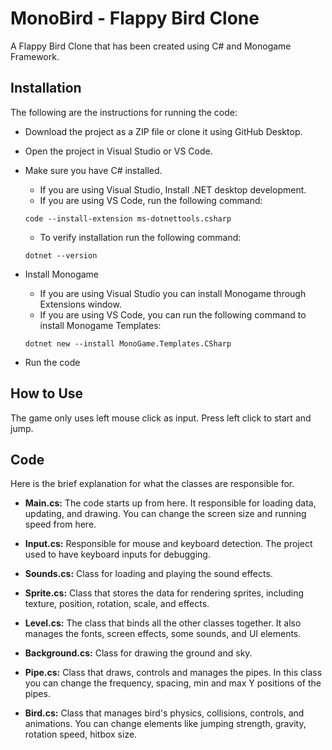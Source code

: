 # MonoBird - Flappy Bird Clone

A Flappy Bird Clone that has been created using C# and Monogame Framework.

## Installation

The following are the instructions for running the code:

- Download the project as a ZIP file or clone it using GitHub Desktop.
- Open the project in Visual Studio or VS Code.
- Make sure you have C# installed.
  - If you are using Visual Studio, Install .NET desktop development.
  - If you are using VS Code, run the following command:
    
  ```
  code --install-extension ms-dotnettools.csharp
  ```
  
  - To verify installation run the following command:
    
  ```
  dotnet --version
  ```
  
- Install Monogame
  - If you are using Visual Studio you can install Monogame through Extensions window.
  - If you are using VS Code, you can run the following command to install Monogame Templates:
    
  ```
  dotnet new --install MonoGame.Templates.CSharp
  ```

- Run the code

## How to Use

The game only uses left mouse click as input. Press left click to start and jump.

## Code

Here is the brief explanation for what the classes are responsible for.  

- **Main.cs:** The code starts up from here. It responsible for loading data, updating, and drawing. You can change the screen size and running speed from here.

- **Input.cs:** Responsible for mouse and keyboard detection. The project used to have keyboard inputs for debugging.

- **Sounds.cs:** Class for loading and playing the sound effects.

- **Sprite.cs:** Class that stores the data for rendering sprites, including texture, position, rotation, scale, and effects.

- **Level.cs:** The class that binds all the other classes together. It also manages the fonts, screen effects, some sounds, and UI elements. 

- **Background.cs:** Class for drawing the ground and sky.

- **Pipe.cs:** Class that draws, controls and manages the pipes. In this class you can change the frequency, spacing, min and max Y positions of the pipes.

- **Bird.cs:** Class that manages bird's physics, collisions, controls, and animations. You can change elements like jumping strength, gravity, rotation speed, hitbox size. 
